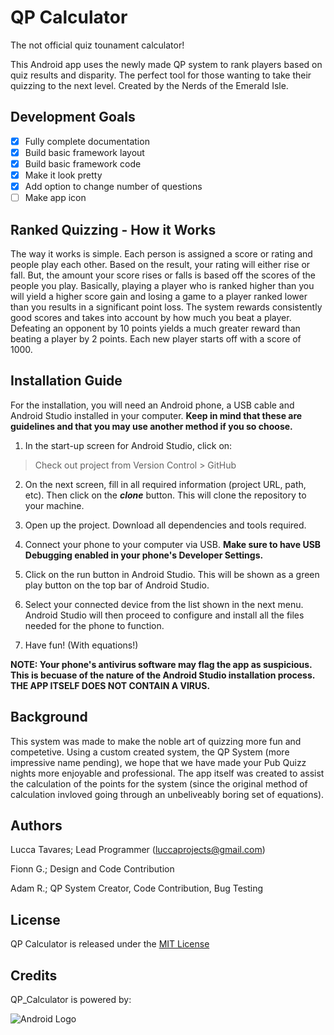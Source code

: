 # QP Calculator
The not official quiz tounament calculator! 

This Android app uses the newly made QP system to rank players based on quiz results and disparity. The perfect tool for those wanting to take their quizzing to the next level. Created by the Nerds of the Emerald Isle.

## Development Goals

- [x] Fully complete documentation
- [x] Build basic framework layout
- [x] Build basic framework code
- [x] Make it look pretty
- [x] Add option to change number of questions
- [ ] Make app icon

## Ranked Quizzing - How it Works
The way it works is simple. Each person is assigned a score or rating and people play each other. Based on the result, your rating will either rise or fall. But, the amount your score rises or falls is based off the scores of the people you play. Basically, playing a player who is ranked higher than you will yield a higher score gain and losing a game to a player ranked lower than you results in a significant point loss. The system rewards consistently good scores and takes into account by how much you beat a player. Defeating an opponent by 10 points yields a much greater reward than beating a player by 2 points. Each new player starts off with a score of 1000.

## Installation Guide
For the installation, you will need an Android phone, a USB cable and Android Studio installed in your computer. **Keep in mind that these are guidelines and that you may use another method if you so choose.**

1. In the start-up screen for Android Studio, click on: 
> Check out project from Version Control > GitHub

2. On the next screen, fill in all required information (project URL, path, etc). Then click on the ***clone*** button. This will clone the repository to your machine.

3. Open up the project. Download all dependencies and tools required.

4. Connect your phone to your computer via USB. **Make sure to have USB Debugging enabled in your phone's Developer Settings.**

5. Click on the run button in Android Studio. This will be shown as a green play button on the top bar of Android Studio.

6. Select your connected device from the list shown in the next menu. Android Studio will then proceed to configure and install all the files needed for the phone to function.

7. Have fun! (With equations!)

**NOTE: Your phone's antivirus software may flag the app as suspicious. This is becuase of the nature of the Android Studio installation process. THE APP ITSELF DOES NOT CONTAIN A VIRUS.**

## Background
This system was made to make the noble art of quizzing more fun and competetive. Using a custom created system, the QP System (more impressive name pending), we hope that we have made your Pub Quizz nights more enjoyable and professional. The app itself was created to assist the calculation of the points for the system (since the original method of calculation invloved going through an unbeliveably boring set of equations).

## Authors
Lucca Tavares; Lead Programmer (luccaprojects@gmail.com)

Fionn G.; Design and Code Contribution

Adam R.; QP System Creator, Code Contribution, Bug Testing
## License
QP Calculator is released under the [MIT License](https://github.com/NS-tech-division/QP_Calculator/blob/master/LICENSE)

## Credits
QP_Calculator is powered by:

![Android Logo](http://chikemgbemena.com/wp-content/uploads/2017/01/android-logo.jpg)
